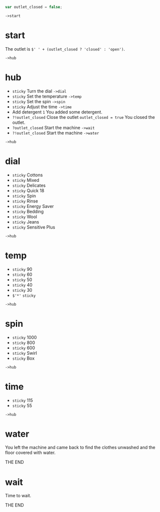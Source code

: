 ```js
var outlet_closed = false;
```

`->start`

# start

The outlet is `$' ' + (outlet_closed ? 'closed' : 'open')`.

`->hub`

# hub

- `sticky` Turn the dial `->dial`
- `sticky` Set the temperature `->temp`
- `sticky` Set the spin `->spin`
- `sticky` Adjust the time `->time`
- Add detergent `1` You added some detergent.
- `?!outlet_closed` Close the outlet `outlet_closed = true` You closed the outlet.
- `?outlet_closed` Start the machine `->wait`
- `?!outlet_closed` Start the machine `->water`

`->hub`

# dial

- `sticky` Cottons
- `sticky` Mixed
- `sticky` Delicates
- `sticky` Quick 18
- `sticky` Spin
- `sticky` Rinse
- `sticky` Energy Saver
- `sticky` Bedding
- `sticky` Wool
- `sticky` Jeans
- `sticky` Sensitive Plus

`->hub`

# temp

- `sticky` 90
- `sticky` 60
- `sticky` 50
- `sticky` 40
- `sticky` 30
- `$'*'` `sticky`

`->hub`

# spin

- `sticky` 1000
- `sticky` 800
- `sticky` 600
- `sticky` Swirl
- `sticky` Box

`->hub`

# time

- `sticky` 115
- `sticky` 55

`->hub`

# water

You left the machine and came back to find the clothes unwashed and the floor covered with water.

THE END

# wait

Time to wait.

THE END